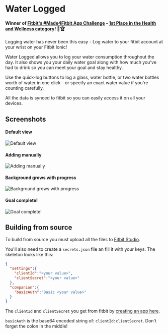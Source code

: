 # Water Logged

#### Winner of [Fitbit's #Made4Fitbit App Challenge](https://dev.fitbit.com/app-champ-2017/) - [1st Place in the Health and Wellness category](https://dev.fitbit.com/blog/2018-01-24-app-challenge-winners/)! 🥇🏆

Logging water has never been this easy - Log water to your fitbit account at your wrist on your Fitbit Ionic!

Water Logged allows you to log your water consumption throughout the day. It also shows you your daily water goal along with how much you've had to drink so you can meet your goal and stay healthy.

Use the quick-log buttons to log a glass, water bottle, or two water bottles worth of water in one click - or specify an exact water value if you're counting carefully.

All the data is synced to fitbit so you can easily access it on all your devices.

## Screenshots

#### Default view

![Default view](https://user-images.githubusercontent.com/2644648/35448636-afb11196-026f-11e8-8600-2dbd17ae1969.png)

#### Adding manually

![Adding manually](https://user-images.githubusercontent.com/2644648/35448646-b53be0d2-026f-11e8-8e34-a8cb7dfe89ff.png)

#### Background grows with progress

![Background grows with progress](https://user-images.githubusercontent.com/2644648/35448640-b2572250-026f-11e8-883b-a133c09605f4.png)

#### Goal complete!

![Goal complete!](https://user-images.githubusercontent.com/2644648/35448642-b3b35e48-026f-11e8-8dc7-0f2e6477d2a6.png)

## Building from source

To build from source you must upload all the files to [Fitbit Studio](https://studio.fitbit.com).

You'll also need to create a `secrets.json` file an fill it with your keys. The skeleton looks like this:

```json
{
  "settings":{
    "clientId":"<your value>",
    "clientSecret":"<your value>"
  },
  "companion":{
    "basicAuth":"Basic <your value>"
  }
}
```

The `clientId` and `clientSecret` you get from fitbit by [creating an app here](https://dev.fitbit.com/apps/new/).

`basicAuth` is the base64 encoded string of: `clientId:clientSecret`. Don't forget the colon in the middle!
